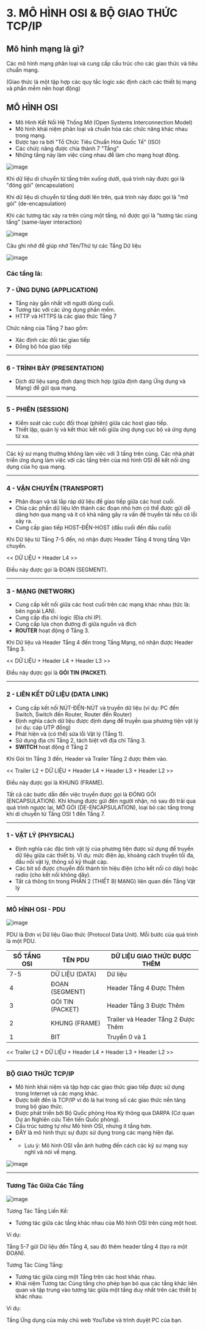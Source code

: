# 3. MÔ HÌNH OSI & BỘ GIAO THỨC TCP/IP

## Mô hình mạng là gì?

Các mô hình mạng phân loại và cung cấp cấu trúc cho các giao thức và tiêu chuẩn mạng.

(Giao thức là một tập hợp các quy tắc logic xác định cách các thiết bị mạng và phần mềm nên hoạt động)

## MÔ HÌNH OSI

- Mô Hình Kết Nối Hệ Thống Mở (Open Systems Interconnection Model)
- Mô hình khái niệm phân loại và chuẩn hóa các chức năng khác nhau trong mạng.
- Được tạo ra bởi "Tổ Chức Tiêu Chuẩn Hóa Quốc Tế" (ISO)
- Các chức năng được chia thành 7 "Tầng"
- Những tầng này làm việc cùng nhau để làm cho mạng hoạt động.

![image](https://github.com/psaumur/CCNA/assets/106411237/bbf46de2-e025-4ddd-b52b-614b280598da)

Khi dữ liệu di chuyển từ tầng trên xuống dưới, quá trình này được gọi là "đóng gói" (encapsulation)

Khi dữ liệu di chuyển từ tầng dưới lên trên, quá trình này được gọi là "mở gói" (de-encapsulation)

Khi các tương tác xảy ra trên cùng một tầng, nó được gọi là "tương tác cùng tầng" (same-layer interaction)

![image](https://github.com/psaumur/CCNA/assets/106411237/b7cf4900-993c-49f0-b6ea-70f4f0719633)

Câu ghi nhớ để giúp nhớ Tên/Thứ tự các Tầng Dữ liệu

![image](https://github.com/psaumur/CCNA/assets/106411237/01f532f6-b636-4b7c-99d0-a67f7e483a99)

### Các tầng là:

### 7 - ỨNG DỤNG (APPLICATION)

- Tầng này gần nhất với người dùng cuối.
- Tương tác với các ứng dụng phần mềm.
- HTTP và HTTPS là các giao thức Tầng 7

Chức năng của Tầng 7 bao gồm:

- Xác định các đối tác giao tiếp
- Đồng bộ hóa giao tiếp

---

### 6 - TRÌNH BÀY (PRESENTATION)

- Dịch dữ liệu sang định dạng thích hợp (giữa định dạng Ứng dụng và Mạng) để gửi qua mạng.

---

### 5 - PHIÊN (SESSION)

- Kiểm soát các cuộc đối thoại (phiên) giữa các host giao tiếp.
- Thiết lập, quản lý và kết thúc kết nối giữa ứng dụng cục bộ và ứng dụng từ xa.

---

Các kỹ sư mạng thường không làm việc với 3 tầng trên cùng.
Các nhà phát triển ứng dụng làm việc với các tầng trên của mô hình OSI để kết nối ứng dụng của họ qua mạng.

---

### 4 - VẬN CHUYỂN (TRANSPORT)

- Phân đoạn và tái lắp ráp dữ liệu để giao tiếp giữa các host cuối.
- Chia các phần dữ liệu lớn thành các đoạn nhỏ hơn có thể được gửi dễ dàng hơn qua mạng và ít có khả năng gây ra vấn đề truyền tải nếu có lỗi xảy ra.
- Cung cấp giao tiếp HOST-ĐẾN-HOST (đầu cuối đến đầu cuối)

Khi Dữ liệu từ Tầng 7-5 đến, nó nhận được Header Tầng 4 trong tầng Vận chuyển.

<< DỮ LIỆU + Header L4 >>

Điều này được gọi là ĐOẠN (SEGMENT).

---

### 3 - MẠNG (NETWORK)

- Cung cấp kết nối giữa các host cuối trên các mạng khác nhau (tức là: bên ngoài LAN).
- Cung cấp địa chỉ logic (Địa chỉ IP).
- Cung cấp lựa chọn đường đi giữa nguồn và đích
- **ROUTER** hoạt động ở Tầng 3.

Khi Dữ liệu và Header Tầng 4 đến trong Tầng Mạng, nó nhận được Header Tầng 3.

<< DỮ LIỆU + Header L4 + Header L3 >>

Điều này được gọi là **GÓI TIN (PACKET)**.

---

### 2 - LIÊN KẾT DỮ LIỆU (DATA LINK)

- Cung cấp kết nối NÚT-ĐẾN-NÚT và truyền dữ liệu (ví dụ: PC đến Switch, Switch đến Router, Router đến Router)
- Định nghĩa cách dữ liệu được định dạng để truyền qua phương tiện vật lý (ví dụ: cáp UTP đồng)
- Phát hiện và (có thể) sửa lỗi Vật lý (Tầng 1).
- Sử dụng địa chỉ Tầng 2, tách biệt với địa chỉ Tầng 3.
- **SWITCH** hoạt động ở Tầng 2

Khi Gói tin Tầng 3 đến, Header và Trailer Tầng 2 được thêm vào.

<< Trailer L2 + DỮ LIỆU + Header L4 + Header L3 + Header L2 >>

Điều này được gọi là KHUNG (FRAME).

Tất cả các bước dẫn đến việc truyền được gọi là ĐÓNG GÓI (ENCAPSULATION).
Khi khung được gửi đến người nhận, nó sau đó trải qua quá trình ngược lại, MỞ GÓI (DE-ENCAPSULATION), loại bỏ các tầng trong khi di chuyển từ Tầng OSI 1 đến Tầng 7.

---

### 1 - VẬT LÝ (PHYSICAL)

- Định nghĩa các đặc tính vật lý của phương tiện được sử dụng để truyền dữ liệu giữa các thiết bị. Ví dụ: mức điện áp, khoảng cách truyền tối đa, đầu nối vật lý, thông số kỹ thuật cáp.
- Các bit số được chuyển đổi thành tín hiệu điện (cho kết nối có dây) hoặc radio (cho kết nối không dây).
- Tất cả thông tin trong PHẦN 2 (THIẾT BỊ MẠNG) liên quan đến Tầng Vật lý

---

### MÔ HÌNH OSI - PDU

![image](https://github.com/psaumur/CCNA/assets/106411237/9b885a51-91cd-4fe6-b1be-e7fa7aa220b5)

PDU là Đơn vị Dữ liệu Giao thức (Protocol Data Unit). Mỗi bước của quá trình là một PDU.

| SỐ TẦNG OSI | TÊN PDU | DỮ LIỆU GIAO THỨC ĐƯỢC THÊM |
| --- | --- | --- |
| 7-5 | DỮ LIỆU (DATA) | Dữ liệu |
| 4 | ĐOẠN (SEGMENT) | Header Tầng 4 Được Thêm |
| 3 | GÓI TIN (PACKET) | Header Tầng 3 Được Thêm |
| 2 | KHUNG (FRAME) | Trailer và Header Tầng 2 Được Thêm |
| 1 | BIT | Truyền 0 và 1 |

<< Trailer L2 + DỮ LIỆU + Header L4 + Header L3 + Header L2 >>

---

### BỘ GIAO THỨC TCP/IP

- Mô hình khái niệm và tập hợp các giao thức giao tiếp được sử dụng trong Internet và các mạng khác.
- Được biết đến là TCP/IP vì đó là hai trong số các giao thức nền tảng trong bộ giao thức.
- Được phát triển bởi Bộ Quốc phòng Hoa Kỳ thông qua DARPA (Cơ quan Dự án Nghiên cứu Tiên tiến Quốc phòng).
- Cấu trúc tương tự như Mô hình OSI, nhưng ít tầng hơn.
- ĐÂY là mô hình thực sự được sử dụng trong các mạng hiện đại.
- * Lưu ý: Mô hình OSI vẫn ảnh hưởng đến cách các kỹ sư mạng suy nghĩ và nói về mạng.

![image](https://github.com/psaumur/CCNA/assets/106411237/e9593c06-46a3-4ff9-aa01-863e0aeb5df3)

---

### Tương Tác Giữa Các Tầng

![image](https://github.com/psaumur/CCNA/assets/106411237/372c45a0-bb3e-4342-af2b-79d3606384ec)

Tương Tác Tầng Liền Kề:

- Tương tác giữa các tầng khác nhau của Mô hình OSI trên cùng một host.

Ví dụ:

Tầng 5-7 gửi Dữ liệu đến Tầng 4, sau đó thêm header tầng 4 (tạo ra một ĐOẠN).

Tương Tác Cùng Tầng:

- Tương tác giữa cùng một Tầng trên các host khác nhau.
- Khái niệm Tương tác Cùng tầng cho phép bạn bỏ qua các tầng khác liên quan và tập trung vào tương tác giữa một tầng duy nhất trên các thiết bị khác nhau.

Ví dụ:

Tầng Ứng dụng của máy chủ web YouTube và trình duyệt PC của bạn.

